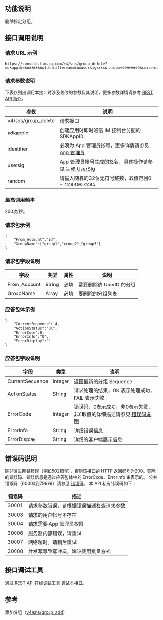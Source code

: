## 功能说明
删除指定分组。

## 接口调用说明
### 请求 URL 示例
```
https://console.tim.qq.com/v4/sns/group_delete?sdkappid=88888888&identifier=admin&usersig=xxx&random=99999999&contenttype=json
```
### 请求参数说明

下表仅列出调用本接口时涉及修改的参数及其说明，更多参数详情请参考 [REST API 简介](https://cloud.tencent.com/document/product/269/1519)。

| 参数               | 说明                                 |
| ------------------ | ------------------------------------ |
| v4/sns/group_delete  | 请求接口                             |
| sdkappid           | 创建应用时即时通信 IM 控制台分配的 SDKAppID |
| identifier         | 必须为 App 管理员帐号，更多详情请参见 [App 管理员](https://cloud.tencent.com/document/product/269/31999#app-.E7.AE.A1.E7.90.86.E5.91.98)                |
| usersig            | App 管理员帐号生成的签名，具体操作请参见 [生成 UserSig](https://cloud.tencent.com/document/product/269/32688)    |
| random             | 请输入随机的32位无符号整数，取值范围0 - 4294967295                 |

### 最高调用频率

200次/秒。

### 请求包示例
```
{
    "From_Account":"id",
    "GroupName":["group1","group2","group3"]
}
```
### 请求包字段说明

|字段|类型|属性|说明|
|-----|----|---|----|
| From_Account  | String  |  必填 | 需要删除该 UserID 的分组 |
| GroupName   | Array  |  必填 | 要删除的分组列表  |


### 应答包体示例
```
{
    "CurrentSequence": 4,
    "ActionStatus":"OK",
    "ErrorCode":0,
    "ErrorInfo":"0",
    "ErrorDisplay":""
}
```

### 应答包字段说明

|字段|类型|说明|
|-----|----|---|
|  CurrentSequence | Integer  | 返回最新的分组 Sequence  |
|  ActionStatus  |  String |  请求处理的结果，OK 表示处理成功，FAIL 表示失败 |
|  ErrorCode |  Integer | 错误码，0表示成功，非0表示失败，非0取值的详细描述请参见 [错误码说明](#ErrorCode)  |
|  ErrorInfo | String   | 详细错误信息  |
|  ErrorDisplay |  String | 详细的客户端展示信息  |

[](id:ErrorCode)
## 错误码说明
除非发生网络错误（例如502错误），否则该接口的 HTTP 返回码均为200。实际的错误码、错误信息是通过应答包体中的 ErrorCode、ErrorInfo 来表示的。
公共错误码（60000到79999）请参见 [错误码](https://cloud.tencent.com/document/product/269/1671)。
本 API 私有错误码如下：

| 错误码 | 描述                                                         |
| ------ | ------------------------------------------------------------ |
| 30001  | 请求参数错误，请根据错误描述检查请求参数                     |
| 30003  | 请求的用户帐号不存在                                         |
| 30004  | 请求需要 App 管理员权限                                      |
| 30006  | 服务器内部错误，请重试                                       |
| 30007  | 网络超时，请稍后重试                                         |
| 30008  | 并发写导致写冲突，建议使用批量方式                           |

## 接口调试工具
通过 [REST API 在线调试工具](https://29294-22989-29805-29810.cdn-go.cn/api-test.html#v4/sns/group_delete) 调试本接口。

## 参考
添加分组（[v4/sns/group_add](https://cloud.tencent.com/document/product/269/10107)）


